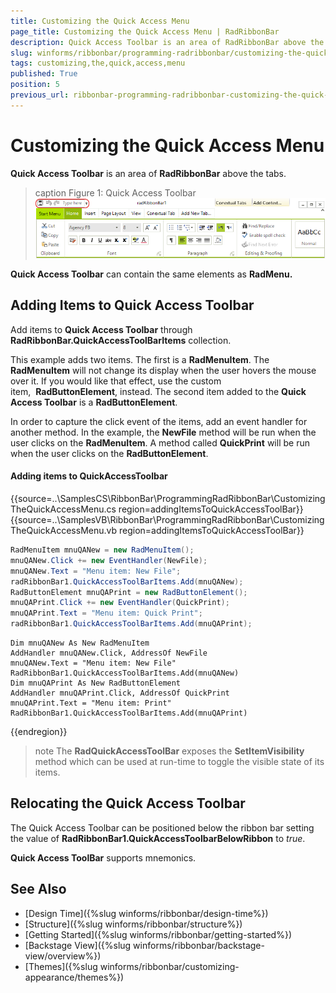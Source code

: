 ```yaml
---
title: Customizing the Quick Access Menu
page_title: Customizing the Quick Access Menu | RadRibbonBar
description: Quick Access Toolbar is an area of RadRibbonBar above the tabs.
slug: winforms/ribbonbar/programming-radribbonbar/customizing-the-quick-access-menu
tags: customizing,the,quick,access,menu
published: True
position: 5
previous_url: ribbonbar-programming-radribbonbar-customizing-the-quick-access-menu
---
```


# Customizing the Quick Access Menu

__Quick Access Toolbar__ is an area of __RadRibbonBar__ above the tabs.

>caption Figure 1: Quick Access Toolbar 
![ribbonbar-programming-radribbonbar-customizing-the-quick-access-menu 001](images/ribbonbar-programming-radribbonbar-customizing-the-quick-access-menu001.png)

__Quick Access Toolbar__ can contain the same elements as __RadMenu.__

## Adding Items to Quick Access Toolbar

Add items to __Quick Access Toolbar__ through __RadRibbonBar.QuickAccessToolBarItems__ collection.

This example adds two items. The first is a __RadMenuItem__. The __RadMenuItem__ will not change its display when the user hovers the mouse over it. If you would like that effect, use the custom  item,  __RadButtonElement__, instead. The second item added to the __Quick Access Toolbar__ is a __RadButtonElement__.

In order to capture the click event of the items, add an event handler for another method. In the example, the __NewFile__ method will be run when the user clicks on the __RadMenuItem__. A method called __QuickPrint__ will be run when the user clicks on the __RadButtonElement__.

#### Adding items to QuickAccessToolbar

{{source=..\SamplesCS\RibbonBar\ProgrammingRadRibbonBar\CustomizingTheQuickAccessMenu.cs region=addingItemsToQuickAccessToolBar}} 
{{source=..\SamplesVB\RibbonBar\ProgrammingRadRibbonBar\CustomizingTheQuickAccessMenu.vb region=addingItemsToQuickAccessToolBar}} 

````C#
RadMenuItem mnuQANew = new RadMenuItem();
mnuQANew.Click += new EventHandler(NewFile);
mnuQANew.Text = "Menu item: New File";
radRibbonBar1.QuickAccessToolBarItems.Add(mnuQANew);
RadButtonElement mnuQAPrint = new RadButtonElement();
mnuQAPrint.Click += new EventHandler(QuickPrint);
mnuQAPrint.Text = "Menu item: Quick Print";
radRibbonBar1.QuickAccessToolBarItems.Add(mnuQAPrint);

````
````VB.NET
Dim mnuQANew As New RadMenuItem
AddHandler mnuQANew.Click, AddressOf NewFile
mnuQANew.Text = "Menu item: New File"
RadRibbonBar1.QuickAccessToolBarItems.Add(mnuQANew)
Dim mnuQAPrint As New RadButtonElement
AddHandler mnuQAPrint.Click, AddressOf QuickPrint
mnuQAPrint.Text = "Menu item: Print"
RadRibbonBar1.QuickAccessToolBarItems.Add(mnuQAPrint)

````

{{endregion}}

>note The **RadQuickAccessToolBar** exposes the **SetItemVisibility** method which can be used at run-time to toggle the visible state of its items.

## Relocating the Quick Access Toolbar

The Quick Access Toolbar can be positioned below the ribbon bar setting the value of __RadRibbonBar1.QuickAccessToolbarBelowRibbon__ to *true*.

__Quick Access ToolBar__ supports mnemonics.

## See Also

* [Design Time]({%slug winforms/ribbonbar/design-time%})
* [Structure]({%slug winforms/ribbonbar/structure%})
* [Getting Started]({%slug winforms/ribbonbar/getting-started%})
* [Backstage View]({%slug winforms/ribbonbar/backstage-view/overview%})
* [Themes]({%slug winforms/ribbonbar/customizing-appearance/themes%}) 
